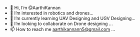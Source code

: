 - 👋 Hi, I’m @AarthiKannan
- 👀 I’m interested in robotics and drones...
- 🌱 I’m currently learning UAV Designing and UGV Designing...
- 💞️ I’m looking to collaborate on Drone designing ...
- 📫 How to reach me aarthikannann5@gmail.com ...

<!---
Aarthikannan3012/Aarthikannan3012 is a ✨ special ✨ repository because its `README.md` (this file) appears on your GitHub profile.
You can click the Preview link to take a look at your changes.
--->
